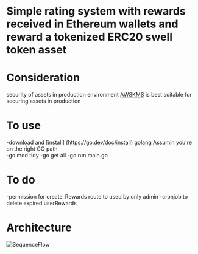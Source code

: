 # Simple rating system with rewards received in Ethereum wallets and reward a tokenized ERC20 swell token asset
# Consideration
security of assets in production environment [AWSKMS](https://docs.aws.amazon.com/kms/latest/developerguide/overview.html) 
is best suitable for securing assets in production

# To use
-download and [install] (https://go.dev/doc/install) golang 
Assumin you're on the right GO path  
-go mod tidy
-go get all
-go run main.go

# To do
-permission for create_Rewards route to used by only admin
-cronjob to delete expired userRewards


# Architecture
![SequenceFlow](https://shorturl.at/BGHS6)




